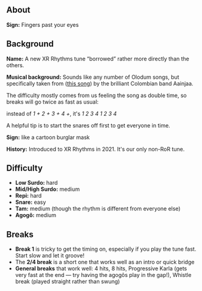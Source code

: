 ## About

**Sign:** Fingers past your eyes

## Background

**Name:** A new XR Rhythms tune “borrowed” rather more directly than the others.

**Musical background:** Sounds like any number of Olodum songs, but specifically taken from ([this song](https://youtu.be/0Pq8vOVbvzs)) by the brilliant Colombian band Aainjaa.

The difficulty mostly comes from us feeling the song as double time, so breaks will go twice as fast as usual:

instead of *1 + 2 + 3 + 4 +*, it's *1 2 3 4 1 2 3 4*

A helpful tip is to start the snares off first to get everyone in time.

**Sign:** like a cartoon burglar mask

**History:** Introduced to XR Rhythms in 2021. It's our only non-RoR tune.

## Difficulty

* **Low Surdo:** hard
* **Mid/High Surdo:** medium
* **Repi:** hard
* **Snare:** easy
* **Tam:** medium (though the rhythm is different from everyone else)
* **Agogô:** medium

## Breaks

* **Break 1** is tricky to get the timing on, especially if you play the tune fast. Start slow and let it groove!
* The **2/4 break** is a short one that works well as an intro or quick bridge
* **General breaks** that work well: 4 hits, 8 hits, Progressive Karla (gets very fast at the end — try having the agogôs play in the gap!), Whistle break (played straight rather than swung)
